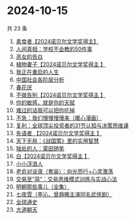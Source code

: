 # 2024-10-15

共 23 条

<!-- BEGIN WEREAD -->
<!-- 最后更新时间 2024-10-15 05:13:32 +0800 -->
1. [素食者【2024诺贝尔文学奖得主】](https://weread.qq.com/web/bookDetail/2ff32410726da6902ff40f0)
1. [人间真相：学校不会教的50件事](https://weread.qq.com/web/bookDetail/496329f0813ab93c7g0109c4)
1. [恶女的告白](https://weread.qq.com/web/bookDetail/72b32170813ab945bg017ab8)
1. [植物妻子【2024诺贝尔文学奖得主 】](https://weread.qq.com/web/bookDetail/93932ba0813ab7ab7g010a1e)
1. [我正在重启的人生](https://weread.qq.com/web/bookDetail/19232860813ab943ag0112b4)
1. [中国社会各阶层分析](https://weread.qq.com/web/bookDetail/085326e0728b493c085ade1)
1. [春花厌](https://weread.qq.com/web/bookDetail/01d32e407166f41b01de7ed)
1. [不做告别【2024诺贝尔文学奖得主 】](https://weread.qq.com/web/bookDetail/b4b32c10813ab86b4g017f93)
1. [你的敏感，就是你的天赋](https://weread.qq.com/web/bookDetail/9a732e40813ab71b8g013273)
1. [难过的话我可以把你吃掉](https://weread.qq.com/web/bookDetail/ddd32c60813ab92f5g019017)
1. [不急：我们慢慢慢慢来（暖心漫画）](https://weread.qq.com/web/bookDetail/fab328c0813ab9262g012b85)
1. [复利：全球顶尖投资者的31节认知与决策思维课](https://weread.qq.com/web/bookDetail/f7d32730813ab9423g0162bb)
1. [失语者 【2024诺贝尔文学奖得主 】](https://weread.qq.com/web/bookDetail/abc32760813ab83bbg019126)
1. [天下无局：《战国策》里的实用智慧](https://weread.qq.com/web/bookDetail/50c32940813ab92b4g0171a0)
1. [独处的人：蒙田随笔](https://weread.qq.com/web/bookDetail/70b32a20813ab911bg014812)
1. [白【2024诺贝尔文学奖得主 】](https://weread.qq.com/web/bookDetail/a34322d0813ab71f5g0140b5)
1. [小小浮浪人](https://weread.qq.com/web/bookDetail/ebd325b0813ab8e3fg015c07)
1. [老俞对谈录（套装）：向光而行+心灵激荡](https://weread.qq.com/web/bookDetail/41f321f0813ab80deg015143)
1. [交易至”简”：交易思维模式训练与实战心法](https://weread.qq.com/web/bookDetail/44f32fc0813ab844ag01741f)
1. [明朝那些事儿（全集）](https://weread.qq.com/web/bookDetail/a57325c05c8ed3a57224187)
1. [七夜雪（李沁、曾舜晞主演同名武侠剧）](https://weread.qq.com/web/bookDetail/46d32ba0813ab6909g013715)
1. [全球通史](https://weread.qq.com/web/bookDetail/aa532a205cf92daa5a4e44d)
1. [大道朝天](https://weread.qq.com/web/bookDetail/32732b507138bff1327fa7f)
<!-- END WEREAD -->